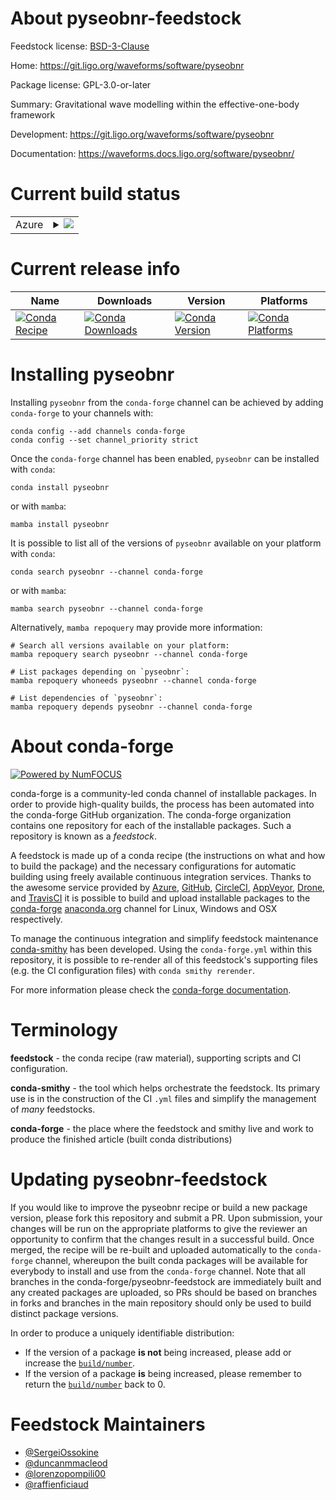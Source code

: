 About pyseobnr-feedstock
========================

Feedstock license: [BSD-3-Clause](https://github.com/conda-forge/pyseobnr-feedstock/blob/main/LICENSE.txt)

Home: https://git.ligo.org/waveforms/software/pyseobnr

Package license: GPL-3.0-or-later

Summary: Gravitational wave modelling within the effective-one-body framework

Development: https://git.ligo.org/waveforms/software/pyseobnr

Documentation: https://waveforms.docs.ligo.org/software/pyseobnr/

Current build status
====================


<table>
    
  <tr>
    <td>Azure</td>
    <td>
      <details>
        <summary>
          <a href="https://dev.azure.com/conda-forge/feedstock-builds/_build/latest?definitionId=19091&branchName=main">
            <img src="https://dev.azure.com/conda-forge/feedstock-builds/_apis/build/status/pyseobnr-feedstock?branchName=main">
          </a>
        </summary>
        <table>
          <thead><tr><th>Variant</th><th>Status</th></tr></thead>
          <tbody><tr>
              <td>linux_64_numpy1.22python3.10.____cpython</td>
              <td>
                <a href="https://dev.azure.com/conda-forge/feedstock-builds/_build/latest?definitionId=19091&branchName=main">
                  <img src="https://dev.azure.com/conda-forge/feedstock-builds/_apis/build/status/pyseobnr-feedstock?branchName=main&jobName=linux&configuration=linux%20linux_64_numpy1.22python3.10.____cpython" alt="variant">
                </a>
              </td>
            </tr><tr>
              <td>linux_64_numpy1.22python3.9.____cpython</td>
              <td>
                <a href="https://dev.azure.com/conda-forge/feedstock-builds/_build/latest?definitionId=19091&branchName=main">
                  <img src="https://dev.azure.com/conda-forge/feedstock-builds/_apis/build/status/pyseobnr-feedstock?branchName=main&jobName=linux&configuration=linux%20linux_64_numpy1.22python3.9.____cpython" alt="variant">
                </a>
              </td>
            </tr><tr>
              <td>linux_64_numpy1.23python3.11.____cpython</td>
              <td>
                <a href="https://dev.azure.com/conda-forge/feedstock-builds/_build/latest?definitionId=19091&branchName=main">
                  <img src="https://dev.azure.com/conda-forge/feedstock-builds/_apis/build/status/pyseobnr-feedstock?branchName=main&jobName=linux&configuration=linux%20linux_64_numpy1.23python3.11.____cpython" alt="variant">
                </a>
              </td>
            </tr><tr>
              <td>osx_64_numpy1.22python3.10.____cpython</td>
              <td>
                <a href="https://dev.azure.com/conda-forge/feedstock-builds/_build/latest?definitionId=19091&branchName=main">
                  <img src="https://dev.azure.com/conda-forge/feedstock-builds/_apis/build/status/pyseobnr-feedstock?branchName=main&jobName=osx&configuration=osx%20osx_64_numpy1.22python3.10.____cpython" alt="variant">
                </a>
              </td>
            </tr><tr>
              <td>osx_64_numpy1.22python3.9.____cpython</td>
              <td>
                <a href="https://dev.azure.com/conda-forge/feedstock-builds/_build/latest?definitionId=19091&branchName=main">
                  <img src="https://dev.azure.com/conda-forge/feedstock-builds/_apis/build/status/pyseobnr-feedstock?branchName=main&jobName=osx&configuration=osx%20osx_64_numpy1.22python3.9.____cpython" alt="variant">
                </a>
              </td>
            </tr><tr>
              <td>osx_64_numpy1.23python3.11.____cpython</td>
              <td>
                <a href="https://dev.azure.com/conda-forge/feedstock-builds/_build/latest?definitionId=19091&branchName=main">
                  <img src="https://dev.azure.com/conda-forge/feedstock-builds/_apis/build/status/pyseobnr-feedstock?branchName=main&jobName=osx&configuration=osx%20osx_64_numpy1.23python3.11.____cpython" alt="variant">
                </a>
              </td>
            </tr>
          </tbody>
        </table>
      </details>
    </td>
  </tr>
</table>

Current release info
====================

| Name | Downloads | Version | Platforms |
| --- | --- | --- | --- |
| [![Conda Recipe](https://img.shields.io/badge/recipe-pyseobnr-green.svg)](https://anaconda.org/conda-forge/pyseobnr) | [![Conda Downloads](https://img.shields.io/conda/dn/conda-forge/pyseobnr.svg)](https://anaconda.org/conda-forge/pyseobnr) | [![Conda Version](https://img.shields.io/conda/vn/conda-forge/pyseobnr.svg)](https://anaconda.org/conda-forge/pyseobnr) | [![Conda Platforms](https://img.shields.io/conda/pn/conda-forge/pyseobnr.svg)](https://anaconda.org/conda-forge/pyseobnr) |

Installing pyseobnr
===================

Installing `pyseobnr` from the `conda-forge` channel can be achieved by adding `conda-forge` to your channels with:

```
conda config --add channels conda-forge
conda config --set channel_priority strict
```

Once the `conda-forge` channel has been enabled, `pyseobnr` can be installed with `conda`:

```
conda install pyseobnr
```

or with `mamba`:

```
mamba install pyseobnr
```

It is possible to list all of the versions of `pyseobnr` available on your platform with `conda`:

```
conda search pyseobnr --channel conda-forge
```

or with `mamba`:

```
mamba search pyseobnr --channel conda-forge
```

Alternatively, `mamba repoquery` may provide more information:

```
# Search all versions available on your platform:
mamba repoquery search pyseobnr --channel conda-forge

# List packages depending on `pyseobnr`:
mamba repoquery whoneeds pyseobnr --channel conda-forge

# List dependencies of `pyseobnr`:
mamba repoquery depends pyseobnr --channel conda-forge
```


About conda-forge
=================

[![Powered by
NumFOCUS](https://img.shields.io/badge/powered%20by-NumFOCUS-orange.svg?style=flat&colorA=E1523D&colorB=007D8A)](https://numfocus.org)

conda-forge is a community-led conda channel of installable packages.
In order to provide high-quality builds, the process has been automated into the
conda-forge GitHub organization. The conda-forge organization contains one repository
for each of the installable packages. Such a repository is known as a *feedstock*.

A feedstock is made up of a conda recipe (the instructions on what and how to build
the package) and the necessary configurations for automatic building using freely
available continuous integration services. Thanks to the awesome service provided by
[Azure](https://azure.microsoft.com/en-us/services/devops/), [GitHub](https://github.com/),
[CircleCI](https://circleci.com/), [AppVeyor](https://www.appveyor.com/),
[Drone](https://cloud.drone.io/welcome), and [TravisCI](https://travis-ci.com/)
it is possible to build and upload installable packages to the
[conda-forge](https://anaconda.org/conda-forge) [anaconda.org](https://anaconda.org/)
channel for Linux, Windows and OSX respectively.

To manage the continuous integration and simplify feedstock maintenance
[conda-smithy](https://github.com/conda-forge/conda-smithy) has been developed.
Using the ``conda-forge.yml`` within this repository, it is possible to re-render all of
this feedstock's supporting files (e.g. the CI configuration files) with ``conda smithy rerender``.

For more information please check the [conda-forge documentation](https://conda-forge.org/docs/).

Terminology
===========

**feedstock** - the conda recipe (raw material), supporting scripts and CI configuration.

**conda-smithy** - the tool which helps orchestrate the feedstock.
                   Its primary use is in the construction of the CI ``.yml`` files
                   and simplify the management of *many* feedstocks.

**conda-forge** - the place where the feedstock and smithy live and work to
                  produce the finished article (built conda distributions)


Updating pyseobnr-feedstock
===========================

If you would like to improve the pyseobnr recipe or build a new
package version, please fork this repository and submit a PR. Upon submission,
your changes will be run on the appropriate platforms to give the reviewer an
opportunity to confirm that the changes result in a successful build. Once
merged, the recipe will be re-built and uploaded automatically to the
`conda-forge` channel, whereupon the built conda packages will be available for
everybody to install and use from the `conda-forge` channel.
Note that all branches in the conda-forge/pyseobnr-feedstock are
immediately built and any created packages are uploaded, so PRs should be based
on branches in forks and branches in the main repository should only be used to
build distinct package versions.

In order to produce a uniquely identifiable distribution:
 * If the version of a package **is not** being increased, please add or increase
   the [``build/number``](https://docs.conda.io/projects/conda-build/en/latest/resources/define-metadata.html#build-number-and-string).
 * If the version of a package **is** being increased, please remember to return
   the [``build/number``](https://docs.conda.io/projects/conda-build/en/latest/resources/define-metadata.html#build-number-and-string)
   back to 0.

Feedstock Maintainers
=====================

* [@SergeiOssokine](https://github.com/SergeiOssokine/)
* [@duncanmmacleod](https://github.com/duncanmmacleod/)
* [@lorenzopompili00](https://github.com/lorenzopompili00/)
* [@raffienficiaud](https://github.com/raffienficiaud/)

